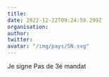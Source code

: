 ```yaml
---
title: 
date: 2022-12-22T09:24:59.299Z
organisation: 
author: 
twitter: 
avatar: "/img/pays/SN.svg"
---
```


Je signe
Pas de 3é mandat